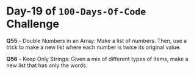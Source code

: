 # Day-19 of `100-Days-Of-Code` Challenge

**Q55** - Double Numbers in an Array: Make a list of numbers. Then, use a trick to make a new list where each number is twice its original value.

 **Q56** - Keep Only Strings: Given a mix of different types of items, make a new list that has only the words.

